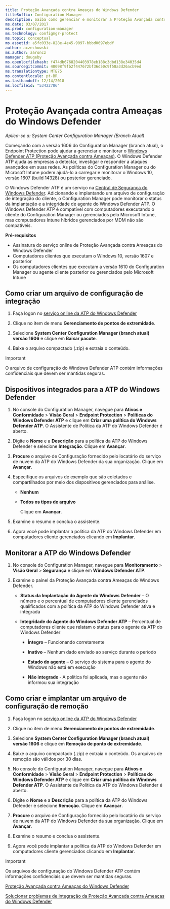```yaml
---
title: Proteção Avançada contra Ameaças do Windows Defender
titleSuffix: Configuration Manager
description: Saiba como gerenciar e monitorar a Proteção Avançada contra Ameaças do Windows Defender, um novo serviço que ajuda as empresas a responder a ataques avançados.
ms.date: 03/07/2017
ms.prod: configuration-manager
ms.technology: configmgr-protect
ms.topic: conceptual
ms.assetid: a5fc033e-828e-4e45-9097-bbbd0697ebdf
author: aczechowski
ms.author: aaroncz
manager: dougeby
ms.openlocfilehash: f474db6768204403978eb188c3dbd138e34035d4
ms.sourcegitcommit: 48098f9fb2f447672bf36d50c9f58a3d26acb9ed
ms.translationtype: MTE75
ms.contentlocale: pt-BR
ms.lasthandoff: 12/14/2018
ms.locfileid: "53422786"
---
```

# <a name="windows-defender-advanced-threat-protection"></a>Proteção Avançada contra Ameaças do Windows Defender

*Aplica-se a: System Center Configuration Manager (Branch Atual)*

Começando com a versão 1606 do Configuration Manager (branch atual), o Endpoint Protection pode ajudar a gerenciar e monitorar o [Windows Defender ATP (Proteção Avançada contra Ameaças)](http://aka.ms/technet-wdatp). O Windows Defender ATP ajuda as empresas a detectar, investigar e responder a ataques avançados em suas redes.  As políticas do Configuration Manager ou do Microsoft Intune podem ajudá-lo a carregar e monitorar o Windows 10, versão 1607 (build 14328) ou posterior gerenciado.

O Windows Defender ATP é um serviço na [Central de Segurança do Windows Defender](https://securitycenter.windows.com). Adicionando e implantando um arquivo de configuração de integração do cliente, o Configuration Manager pode monitorar o status da implantação e a integridade de agente do Windows Defender ATP. O Windows Defender ATP é compatível com computadores executando o cliente do Configuration Manager ou gerenciados pelo Microsoft Intune, mas computadores Intune híbridos gerenciados por MDM não são compatíveis.

 **Pré-requisitos**  

-   Assinatura do serviço online de Proteção Avançada contra Ameaças do Windows Defender  
-   Computadores clientes que executam o Windows 10, versão 1607 e posterior  
-   Os computadores clientes que executam a versão 1610 do Configuration Manager ou agente cliente posterior ou gerenciados pelo Microsoft Intune

## <a name="how-to-create-an-onboarding-configuration-file"></a>Como criar um arquivo de configuração de integração  

 1.  Faça logon no [serviço online da ATP do Windows Defender](https://securitycenter.windows.com/)   

 2.  Clique no item de menu **Gerenciamento de pontos de extremidade**.  

 3.  Selecione **System Center Configuration Manager (branch atual) versão 1606** e clique em **Baixar pacote**.  

 4.  Baixe o arquivo compactado (.zip) e extraia o conteúdo.

> [!IMPORTANT]
> O arquivo de configuração do Windows Defender ATP contém informações confidenciais que devem ser mantidas seguras.

## <a name="onboard-devices-for-windows-defender-atp"></a>Dispositivos integrados para a ATP do Windows Defender  

1. No console do Configuration Manager, navegue para **Ativos e Conformidade** > **Visão Geral** > **Endpoint Protection** > **Políticas do Windows Defender ATP** e clique em **Criar uma política do Windows Defender ATP**. O Assistente de Política da ATP do Windows Defender é aberto.  

2. Digite o **Nome** e a **Descrição** para a política da ATP do Windows Defender e selecione **Integração**. Clique em **Avançar**.  

3. **Procure** o arquivo de Configuração fornecido pelo locatário do serviço de nuvem da ATP do Windows Defender da sua organização. Clique em **Avançar**.  

4. Especifique os arquivos de exemplo que são coletados e compartilhados por meio dos dispositivos gerenciados para análise.  

   - **Nenhum**   

   - **Todos os tipos de arquivo**  

     Clique em **Avançar**.  

5. Examine o resumo e conclua o assistente.  

6. Agora você pode implantar a política da ATP do Windows Defender em computadores cliente gerenciados clicando em **Implantar**.  

## <a name="monitor-windows-defender-atp"></a>Monitorar a ATP do Windows Defender  

1.  No console do Configuration Manager, navegue para **Monitoramento** > **Visão Geral** > **Segurança** e clique em **Windows Defender ATP**.  

2.  Examine o painel da Proteção Avançada contra Ameaças do Windows Defender.  

    -   **Status da Implantação do Agente do Windows Defender** – O número e o percentual de computadores cliente gerenciados qualificados com a política da ATP do Windows Defender ativa e integrada  

    -   **Integridade do Agente do Windows Defender ATP** – Percentual de computadores cliente que relatam o status para o agente da ATP do Windows Defender  

        -   **Íntegro** – Funcionando corretamente  

        -   **Inativo** – Nenhum dado enviado ao serviço durante o período  

        -   **Estado do agente** – O serviço do sistema para o agente do Windows não está em execução  

        -   **Não integrado** ‑ A política foi aplicada, mas o agente não informou sua integração  


## <a name="how-to-create-and-deploy-an-offboarding-configuration-file"></a>Como criar e implantar um arquivo de configuração de remoção  

1.  Faça logon no [serviço online da ATP do Windows Defender](https://securitycenter.windows.com/)   

2.  Clique no item de menu **Gerenciamento de pontos de extremidade**.  

3.  Selecione **System Center Configuration Manager (branch atual) versão 1606** e clique em **Remoção de ponto de extremidade**.  

4.  Baixe o arquivo compactado (.zip) e extraia o conteúdo. Os arquivos de remoção são válidos por 30 dias.

5.  No console do Configuration Manager, navegue para **Ativos e Conformidade** > **Visão Geral** > **Endpoint Protection** > **Políticas do Windows Defender ATP** e clique em **Criar uma política do Windows Defender ATP**. O Assistente de Política da ATP do Windows Defender é aberto.  

6.  Digite o **Nome** e a **Descrição** para a política da ATP do Windows Defender e selecione **Remoção**. Clique em **Avançar**.  

7.  **Procure** o arquivo de Configuração fornecido pelo locatário do serviço de nuvem da ATP do Windows Defender da sua organização. Clique em **Avançar**.  

8.  Examine o resumo e conclua o assistente.  

9.  Agora você pode implantar a política da ATP do Windows Defender em computadores cliente gerenciados clicando em **Implantar**.  

> [!IMPORTANT]
> Os arquivos de configuração do Windows Defender ATP contém informações confidenciais que devem ser mantidas seguras.

[Proteção Avançada contra Ameaças do Windows Defender](https://technet.microsoft.com/itpro/windows/keep-secure/windows-defender-advanced-threat-protection)

[Solucionar problemas de integração da Proteção Avançada contra Ameaças do Windows Defender](https://technet.microsoft.com/itpro/windows/keep-secure/troubleshoot-onboarding-windows-defender-advanced-threat-protection)
